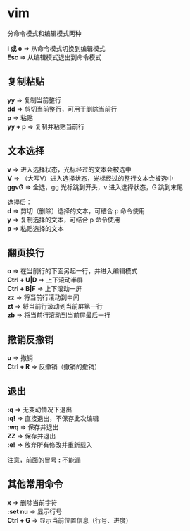 # vim

分命令模式和编辑模式两种  

**i 或 o** => 从命令模式切换到编辑模式  
**Esc**    => 从编辑模式退出到命令模式  

## 复制粘贴

**yy** => 复制当前整行  
**dd** => 剪切当前整行，可用于删除当前行  
**p** => 粘贴  
**yy + p** => 复制并粘贴当前行  

## 文本选择

**v** => 进入选择状态，光标经过的文本会被选中  
**V** => （大写V）进入选择状态，光标经过的整行文本会被选中  
**ggvG** => 全选，gg 光标跳到开头，v 进入选择状态，G 跳到末尾  

选择后：  
**d** => 剪切（删除）选择的文本，可结合 p 命令使用  
**y** => 复制选择的文本，可结合 p 命令使用  
**p** => 粘贴选择的文本  

## 翻页换行

**o** => 在当前行的下面另起一行，并进入编辑模式  
**Ctrl + U|D** => 上下滚动半屏  
**Ctrl + B|F** => 上下滚动一屏  
**zz** => 将当前行滚动到中间  
**zt** => 将当前行滚动到当前屏第一行  
**zb** => 将当前行滚动到当前屏最后一行  

## 撤销反撤销

**u** => 撤销  
**Ctrl + R** => 反撤销（撤销的撤销）  

## 退出

**:q** => 无变动情况下退出  
**:q!** => 直接退出，不保存此次编辑  
**:wq** => 保存并退出  
**ZZ** => 保存并退出  
**:e!** => 放弃所有修改并重新载入  

注意，前面的冒号 **:** 不能漏

## 其他常用命令

**x** => 删除当前字符  
**:set nu** => 显示行号  
**Ctrl + G** => 显示当前位置信息（行号、进度）  
